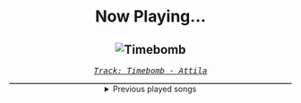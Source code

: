 <div align="center"> 
<h1>Now Playing...</h1>

![Timebomb](https://i.scdn.co/image/ab67616d00001e0242a56c188c1ad8db54b83ae7)
--
_<samp><a href="https://open.spotify.com/track/56F1dvYo8uAF0pVjJOgZQV">Track: Timebomb - Attila</a></samp>_

<div style="border: 1px #4B5054 solid"></div>
<details>
  <summary>
    Previous played songs
  </summary>
  <table>
    <thead>
      <tr>
        <th>
          Artist
        </th>
        <th>
          Song
        </th>
        <th>
          Link
        </th>
      </tr>
    </thead>
    <tbody>
      <tr><td>Attila</td><td>Timebomb</td><td><a href="https://open.spotify.com/track/56F1dvYo8uAF0pVjJOgZQV">https://open.spotify.com/track/56F1dvYo8uAF0pVjJOgZQV</a></td></tr><tr><td>BAND-MAID</td><td>Don't you tell ME</td><td><a href="https://open.spotify.com/track/7pnJ7ud4Ggd4zWxLaqJ2R3">https://open.spotify.com/track/7pnJ7ud4Ggd4zWxLaqJ2R3</a></td></tr><tr><td>Memphis May Fire</td><td>Chaotic</td><td><a href="https://open.spotify.com/track/4mdp26YsqfiqL6Fj9DJmaV">https://open.spotify.com/track/4mdp26YsqfiqL6Fj9DJmaV</a></td></tr><tr><td>Doomcrusher</td><td>Reflect</td><td><a href="https://open.spotify.com/track/5el8qFaA0nXt8psK6tPUSM">https://open.spotify.com/track/5el8qFaA0nXt8psK6tPUSM</a></td></tr><tr><td>Archers</td><td>Drag Me Out</td><td><a href="https://open.spotify.com/track/10ATQv1vPZbCK1PnIBUwer">https://open.spotify.com/track/10ATQv1vPZbCK1PnIBUwer</a></td></tr><tr><td>SKYND</td><td>Heaven's Gate</td><td><a href="https://open.spotify.com/track/4I1eGb0kMvB29zq24uPwqf">https://open.spotify.com/track/4I1eGb0kMvB29zq24uPwqf</a></td></tr><tr><td>Alien Ant Farm</td><td>Fade</td><td><a href="https://open.spotify.com/track/7cCP9dxTaASXFQD3FoFZWR">https://open.spotify.com/track/7cCP9dxTaASXFQD3FoFZWR</a></td></tr><tr><td>Chaosbay</td><td>ARE YOU AFRAID?</td><td><a href="https://open.spotify.com/track/3NdcnTi3ufwrirDgHyEvNR">https://open.spotify.com/track/3NdcnTi3ufwrirDgHyEvNR</a></td></tr><tr><td>ASHEN</td><td>Desire</td><td><a href="https://open.spotify.com/track/1fD54fZmNS4rGgJYmWOvrv">https://open.spotify.com/track/1fD54fZmNS4rGgJYmWOvrv</a></td></tr><tr><td>Xandria</td><td>Universal</td><td><a href="https://open.spotify.com/track/3lwIsaeu0HUyjo9EazMm22">https://open.spotify.com/track/3lwIsaeu0HUyjo9EazMm22</a></td></tr><tr><td>Northlane</td><td>Afterimage (feat. Ian Kenny, Karnivool)</td><td><a href="https://open.spotify.com/track/0ECiD94LsXnHbr5KJx33SE">https://open.spotify.com/track/0ECiD94LsXnHbr5KJx33SE</a></td></tr><tr><td>Fit For A King</td><td>Reaper</td><td><a href="https://open.spotify.com/track/39daVR5fEyW1ontQkLlIgJ">https://open.spotify.com/track/39daVR5fEyW1ontQkLlIgJ</a></td></tr><tr><td>Born Of Osiris</td><td>Elevate</td><td><a href="https://open.spotify.com/track/5xSUwN5ZFBuoLWV4UnWVta">https://open.spotify.com/track/5xSUwN5ZFBuoLWV4UnWVta</a></td></tr><tr><td>Sleep Token</td><td>The Offering</td><td><a href="https://open.spotify.com/track/1lXAzSbRH4VXrqgFuPQSFp">https://open.spotify.com/track/1lXAzSbRH4VXrqgFuPQSFp</a></td></tr><tr><td>Sleep Token</td><td>Rain</td><td><a href="https://open.spotify.com/track/0GXwlEXCO8qeeeOIYpsR3m">https://open.spotify.com/track/0GXwlEXCO8qeeeOIYpsR3m</a></td></tr><tr><td>Sleep Token</td><td>Higher</td><td><a href="https://open.spotify.com/track/2S4q08im3SvocGZulxj2cP">https://open.spotify.com/track/2S4q08im3SvocGZulxj2cP</a></td></tr><tr><td>Sleep Token</td><td>Dark Signs</td><td><a href="https://open.spotify.com/track/39I8byKcHBzTQbtbxTBSM7">https://open.spotify.com/track/39I8byKcHBzTQbtbxTBSM7</a></td></tr><tr><td>Sleep Token</td><td>Calcutta</td><td><a href="https://open.spotify.com/track/55H5OIdnR0H5MTsWfTP63E">https://open.spotify.com/track/55H5OIdnR0H5MTsWfTP63E</a></td></tr><tr><td>Sleep Token</td><td>Blood Sport</td><td><a href="https://open.spotify.com/track/30uhVtb7vfBoUkyGpcvYGJ">https://open.spotify.com/track/30uhVtb7vfBoUkyGpcvYGJ</a></td></tr><tr><td>Sleep Token</td><td>Thread the Needle</td><td><a href="https://open.spotify.com/track/27ykoata0UDHwDCkfNNmOE">https://open.spotify.com/track/27ykoata0UDHwDCkfNNmOE</a></td></tr>
    </tbody>
  </table>
</details>

</div>
